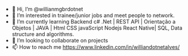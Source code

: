 - 👋 Hi, I’m @willianmgbrdotnet
- 👀 I’m interested in trainee/junior jobs and meet people to network.
- 🌱 I’m currently learning Backend c# .Net | REST API | Orientação a Objetos | JAVA | Html CSS javaScript Nodejs React Native| SQL, Data structure and algorithms.
- 💞️ I’m looking to collaborate on projects
- 📫 How to reach me https://www.linkedin.com/in/williandotnetalves/

<!---
willianmgbrdotnet/willianmgbrdotnet is a ✨ special ✨ repository because its `README.md` (this file) appears on your GitHub profile.
You can click the Preview link to take a look at your changes.
--->
